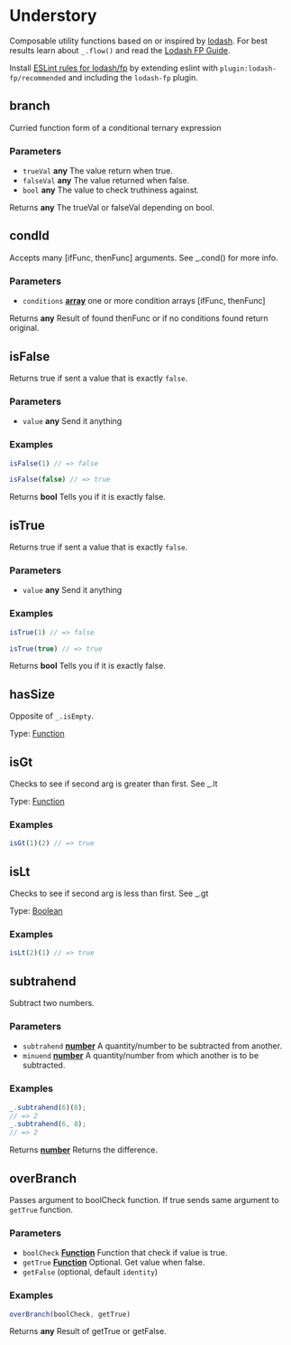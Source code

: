 # Understory

Composable utility functions based on or inspired by [lodash](https://lodash.com/docs). For best results learn about `_.flow()` and read the [Lodash FP Guide](https://github.com/lodash/lodash/wiki/FP-Guide).

Install [ESLint rules for lodash/fp](https://github.com/jfmengels/eslint-plugin-lodash-fp) by extending eslint with `plugin:lodash-fp/recommended` and including the `lodash-fp` plugin.

## branch

Curried function form of a conditional ternary expression

### Parameters

-   `trueVal` **any** The value return when true.
-   `falseVal` **any** The value returned when false.
-   `bool` **any** The value to check truthiness against.

Returns **any** The trueVal or falseVal depending on bool.

## condId

Accepts many [ifFunc, thenFunc] arguments. See \_.cond() for more info.

### Parameters

-   `conditions` **[array][22]** one or more condition arrays [ifFunc, thenFunc]

Returns **any** Result of found thenFunc or if no conditions found return original.

## isFalse

Returns true if sent a value that is exactly `false`.

### Parameters

-   `value` **any** Send it anything

### Examples

```javascript
isFalse(1) // => false
```

```javascript
isFalse(false) // => true
```

Returns **bool** Tells you if it is exactly false.

## isTrue

Returns true if sent a value that is exactly `false`.

### Parameters

-   `value` **any** Send it anything

### Examples

```javascript
isTrue(1) // => false
```

```javascript
isTrue(true) // => true
```

Returns **bool** Tells you if it is exactly false.

## hasSize

Opposite of `_.isEmpty`.

Type: [Function][23]

## isGt

Checks to see if second arg is greater than first. See \_.lt

Type: [Function][23]

### Examples

```javascript
isGt(1)(2) // => true
```

## isLt

Checks to see if second arg is less than first. See \_.gt

Type: [Boolean][24]

### Examples

```javascript
isLt(2)(1) // => true
```

## subtrahend

Subtract two numbers.

### Parameters

-   `subtrahend` **[number][25]** A quantity/number to be subtracted from another.
-   `minuend` **[number][25]** A quantity/number from which another is to be subtracted.

### Examples

```javascript
_.subtrahend(6)(8);
// => 2
_.subtrahend(6, 8);
// => 2
```

Returns **[number][25]** Returns the difference.

## overBranch

Passes argument to boolCheck function. If true sends same argument to `getTrue` function.

### Parameters

-   `boolCheck` **[Function][23]** Function that check if value is true.
-   `getTrue` **[Function][23]** Optional. Get value when false.
-   `getFalse`   (optional, default `identity`)

### Examples

```javascript
overBranch(boolCheck, getTrue)
```

Returns **any** Result of getTrue or getFalse.

[1]: #branch

[2]: #parameters

[3]: #condid

[4]: #parameters-1

[5]: #isfalse

[6]: #parameters-2

[7]: #examples

[8]: #istrue

[9]: #parameters-3

[10]: #examples-1

[11]: #hassize

[12]: #isgt

[13]: #examples-2

[14]: #islt

[15]: #examples-3

[16]: #subtrahend

[17]: #parameters-4

[18]: #examples-4

[19]: #overbranch

[20]: #parameters-5

[21]: #examples-5

[22]: https://developer.mozilla.org/docs/Web/JavaScript/Reference/Global_Objects/Array

[23]: https://developer.mozilla.org/docs/Web/JavaScript/Reference/Statements/function

[24]: https://developer.mozilla.org/docs/Web/JavaScript/Reference/Global_Objects/Boolean

[25]: https://developer.mozilla.org/docs/Web/JavaScript/Reference/Global_Objects/Number
